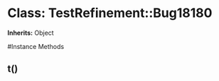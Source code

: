# Class: TestRefinement::Bug18180
**Inherits:** Object
    




#Instance Methods
## t() [](#method-i-t)

